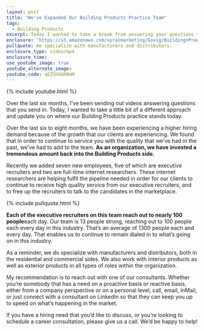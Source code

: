 ```yaml
---
layout: post
title: "We've Expanded Our Building Products Practice Team"
tags:
  - Building Products
excerpt: Today I wanted to take a break from answering your questions to give you a short update on our Building Products practice.
enclosure: 'https://s3.amazonaws.com/vyralmarketing/Govig/Building+Products/Videos/2017/We%2527ve+Expanded+Our+Building+Products+Practice+Team.mp4'
pullquote: We specialize with manufacturers and distributors.
enclosure_type: video/mp4
enclosure_time:
use_youtube_image: true
youtube_alternate_image:
youtube_code: qEZ5hG6KBmM
---
```



{% include youtube.html %}

Over the last six months, I’ve been sending out videos answering questions that you send in. Today, I wanted to take a little bit of a different approach and update you on where our Building Products practice stands today.

Over the last six to eight months, we have been experiencing a higher hiring demand because of the growth that our clients are experiencing. We found that in order to continue to service you with the quality that we’ve had in the past, we’ve had to add to the team. **As an organization, we have invested a tremendous amount back into the Building Products side.&nbsp;**

Recently we added seven new employees, five of which are executive recruiters and two are full-time internet researchers. These internet researchers are helping fulfil the pipeline needed in order for our clients to continue to receive high quality service from our executive recruiters, and to free up the recruiters to talk to the candidates in the marketplace.

{% include pullquote.html %}

**Each of the executive recruiters on this team reach out to nearly 100 people**each day. Our team is 13 people strong, reaching out to 100 people each every day in this industry. That’s an average of 1300 people each and every day. That enables us to continue to remain dialed in to what’s going on in this industry.

As a reminder, we do specialize with manufacturers and distributors, both in the residential and commercial sides. We also work with interior products as well as exterior products in all types of roles within the organization.&nbsp;

My recommendation is to reach out with one of our consultants. Whether you’re somebody that has a need on a proactive basis or reactive basis, either from a company perspective or on a personal level, call, email, InMail, or just connect with a consultant on LinkedIn so that they can keep you up to speed on what’s happening in the market.&nbsp;

If you have a hiring need that you’d like to discuss, or you’re looking to schedule a career consultation, please give us a call. We’d be happy to help!
<br>&nbsp;